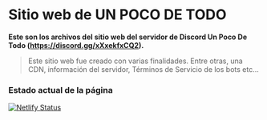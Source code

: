# Sitio web de UN POCO DE TODO

**Este son los archivos del sitio web del servidor de Discord Un Poco De Todo (https://discord.gg/xXxekfxCQ2).** 

> Este sitio web fue creado con varias finalidades. Entre otras, una CDN, información del servidor, Términos de Servicio de los bots etc...

### Estado actual de la página
[![Netlify Status](https://api.netlify.com/api/v1/badges/ebe615b1-ad2c-44bd-a25d-8d13a27eff01/deploy-status)](https://app.netlify.com/sites/updt1/deploys)
